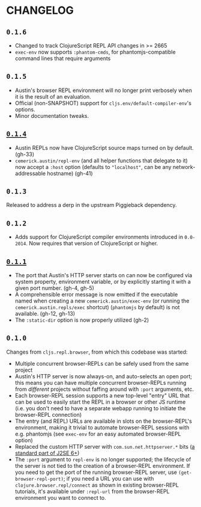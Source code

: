 # CHANGELOG

## `0.1.6`

* Changed to track ClojureScript REPL API changes in >= 2665
* `exec-env` now supports `:phantom-cmds`, for phantomjs-compatible command
  lines that require arguments

## `0.1.5`

* Austin's browser REPL environment will no longer print verbosely when it is
  the result of an evaluation.
* Official (non-SNAPSHOT) support for `cljs.env/default-compiler-env`'s options.
* Minor documentation tweaks.

## [`0.1.4`](https://github.com/cemerick/austin/issues?milestone=2&state=closed)

* Austin REPLs now have ClojureScript source maps turned on by default. (gh-33)
* `cemerick.austin/repl-env` (and all helper functions that delegate to it) now
  accept a `:host` option (defaults to `"localhost"`, can be any
  network-addressable hostname) (gh-41)

## `0.1.3`

Released to address a derp in the upstream Piggieback dependency.

## `0.1.2`

* Adds support for ClojureScript compiler environments introduced in `0.0-2014`.
  Now requires that version of ClojureScript or higher.

## [`0.1.1`](https://github.com/cemerick/austin/issues?milestone=1&page=1&state=closed)

* The port that Austin's HTTP server starts on can now be configured via system
  property, environment variable, or by explicitly starting it with a given port
  number. (gh-4, gh-5)
* A comprehensible error message is now emitted if the executable named when
  creating a new `cemerick.austin/exec-env` (or running the
  `cemerick.austin.repls/exec` shortcut) (`phantomjs` by default) is not
  available. (gh-12, gh-13)
* The `:static-dir` option is now properly utilized (gh-2)

## `0.1.0`

Changes from `cljs.repl.browser`, from which this codebase was started:

* Multiple concurrent browser-REPLs can be safely used from the same project
* Austin's HTTP server is now always-on, and auto-selects an open port; this
  means you can have multiple concurrent browser-REPLs running from _different_
  projects without faffing around with `:port` arguments, etc.
* Each browser-REPL session supports a new top-level "entry" URL that can be
  used to easily start the REPL in a browser or other JS runtime (i.e. you don't
  need to have a separate webapp running to initiate the browser-REPL
  connection)
* The entry (and REPL) URLs are available in slots on the browser-REPL's
  environment, making it trivial to automate browser-REPL sessions with e.g.
  phantomjs (see `exec-env` for an easy automated browser-REPL option)
* Replaced the custom HTTP server with `com.sun.net.httpserver.*` bits ([a
  standard part of J2SE
  6+](http://docs.oracle.com/javase/7/docs/technotes/guides/net/enhancements-6.0.html))
* The `:port` argument to `repl-env` is no longer supported; the lifecycle of
  the server is not tied to the creation of a browser-REPL environment.  If you
  need to get the port of the running browser-REPL server, use
  `(get-browser-repl-port)`; if you need a URL you can use with
  `clojure.browser.repl/connect` as shown in existing browser-REPL tutorials,
  it's available under `:repl-url` from the browser-REPL environment you want to
  connect to.
